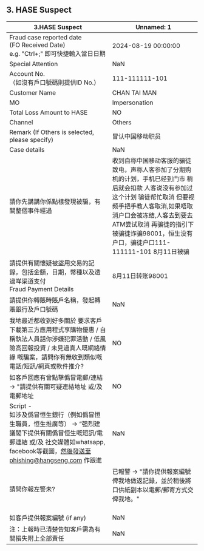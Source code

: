 ## 3. HASE Suspect
| 3.HASE Suspect | Unnamed: 1 |
| --- | --- |
| Fraud case reported date<br>(FO Received Date)<br>e.g. "Ctrl+;" 即可快捷輸入當日日期 | 2024-08-19 00:00:00 |
| Special Attention<br> | NaN |
| Account No. <br>（如沒有戶口號碼則提供ID No.） | 111-111111-101 |
| Customer Name | CHAN TAI MAN |
| MO<br> | Impersonation |
| Total Loss Amount to HASE | NO |
| Channel | Others |
| Remark (If Others is selected, please specify) | 冒认中国移动职员 |
| Case details | NaN |
| 請你先講講你係點樣發現被騙，有關整個事件經過 | 收到自称中国移动客服的骗徒致电，声称人客参加了分期购机的计划，手机已经到门市 稍后就会扣款 人客说没有参加过这个计划 骗徒帮忙取消 但要视频手把手教人客取消,如果唔取消户口会被冻结,人客去到要去ATM尝试取消 再骗徒的指引下被骗徒诈骗98001，恒生没有户口，骗徒户口111-111111-101 8月11日被骗 |
| 請提供有關懷疑被盜用交易的記錄，包括金額，日期，幣種以及透過咩渠道支付<br>Fraud Payment Details | 8月11日转账98001 |
| 請提供你轉賬時賬戶名稱，發起轉賬銀行及戶口號碼 | NaN |
| 我地最近都收到好多關於 要求客戶下載第三方應用程式享購物優惠 / 自稱執法人員話你涉嫌犯罪活動 / 低風險高回報投資 / 未見過真人既網絡情緣 嘅騙案，請問你有無收到類似嘅電話/短訊/網頁或軟件推介?<br> | NO |
| 如客戶回應有曾點擊僞冒電郵/連結 -> "請提供有關可疑連結地址 或/及 電郵地址 | NO |
| Script - <br>如涉及僞冒恒生銀行（例如僞冒恒生職員，恒生推廣等） -> “强烈建議閣下提供有關僞冒恒生嘅短訊/電郵連結 或/及 社交媒體如whatsapp, facebook等截圖，然後發送至phishing@hangseng.com 作跟進<br> | NaN |
| 請問你報左警未?<br> | 已報警 -> "請你提供報案編號俾我地做返記錄，並於稍後將口供紙副本以電郵/郵寄方式交俾我地。"<br><br> |
| 如客戶提供報案編號 (if any) | NaN |
| 注：上報時已清楚告知客戶需為有關損失附上全部責任 | NaN |
